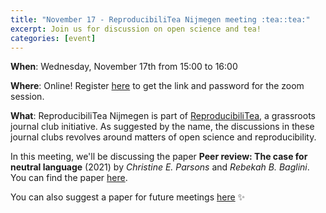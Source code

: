 ```yaml
---
title: "November 17 - ReproducibiliTea Nijmegen meeting :tea::tea:"
excerpt: Join us for discussion on open science and tea!
categories: [event]
---
```


**When**: Wednesday, November 17th from 15:00 to 16:00

**Where**: Online! Register [here](https://forms.gle/a2VzLvt4N4QzHzQg6) to get the link and password for the zoom session.

**What**: ReproducibiliTea Nijmegen is part of [ReproducibiliTea](https://reproducibilitea.org/), a grassroots journal club initiative.
As suggested by the name, the discussions in these journal clubs revolves around matters of open science and reproducibility.

In this meeting, we'll be discussing the paper **Peer review: The case for neutral language** (2021) by *Christine E. Parsons* and *Rebekah B. Baglini*. You can find the paper [here](https://doi.org/10.1016/j.tics.2021.05.003).

You can also suggest a paper for future meetings [here](https://docs.google.com/spreadsheets/d/1efHsgzEu9OqKNRk9EARDNL3gBfsPNRgbdt7-PhfWS-U/edit#gid=350301351) :sparkles:
